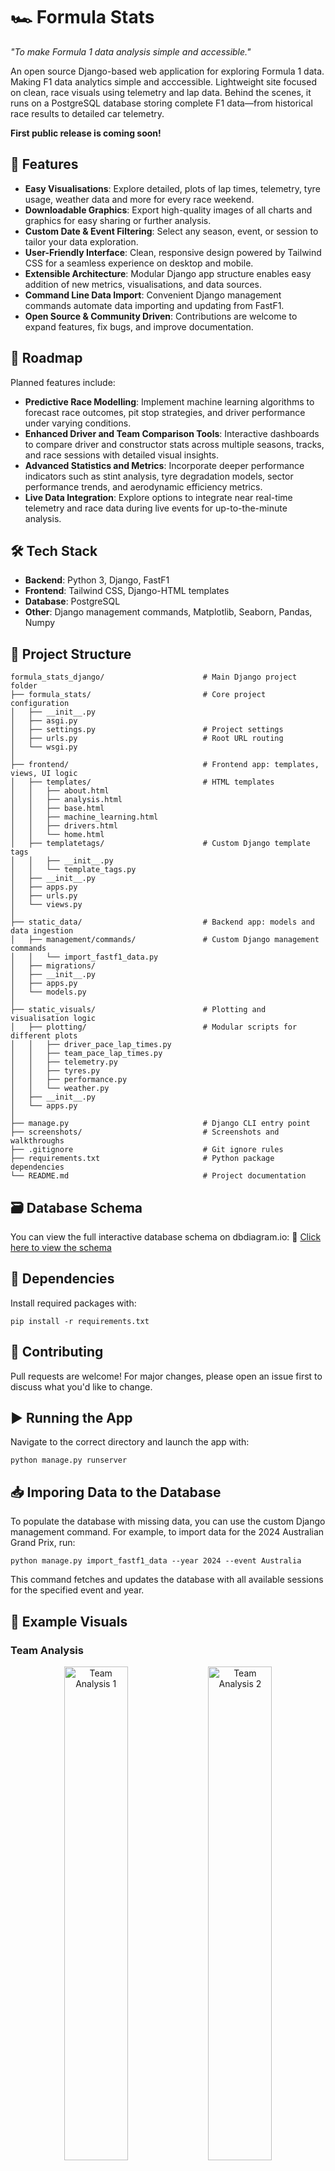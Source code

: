 # 🏎️ Formula Stats

_"To make Formula 1 data analysis simple and accessible."_

An open source Django-based web application for exploring Formula 1 data. Making F1 data analytics simple and acccessible. Lightweight site focused on clean, race visuals using telemetry and lap data. Behind the scenes, it runs on a PostgreSQL database storing complete F1 data—from historical race results to detailed car telemetry.

**First public release is coming soon!**

## 🚀 Features

- **Easy Visualisations**: Explore detailed, plots of lap times, telemetry, tyre usage, weather data and more for every race weekend.
- **Downloadable Graphics**: Export high-quality images of all charts and graphics for easy sharing or further analysis.
- **Custom Date & Event Filtering**: Select any season, event, or session to tailor your data exploration.
- **User-Friendly Interface**: Clean, responsive design powered by Tailwind CSS for a seamless experience on desktop and mobile.
- **Extensible Architecture**: Modular Django app structure enables easy addition of new metrics, visualisations, and data sources.
- **Command Line Data Import**: Convenient Django management commands automate data importing and updating from FastF1.
- **Open Source & Community Driven**: Contributions are welcome to expand features, fix bugs, and improve documentation.

## 🔮 Roadmap
Planned features include:
- **Predictive Race Modelling**: Implement machine learning algorithms to forecast race outcomes, pit stop strategies, and driver performance under varying conditions.
- **Enhanced Driver and Team Comparison Tools**: Interactive dashboards to compare driver and constructor stats across multiple seasons, tracks, and race sessions with detailed visual insights.
- **Advanced Statistics and Metrics**: Incorporate deeper performance indicators such as stint analysis, tyre degradation models, sector performance trends, and aerodynamic efficiency metrics.
- **Live Data Integration**: Explore options to integrate near real-time telemetry and race data during live events for up-to-the-minute analysis.

## 🛠 Tech Stack

- **Backend**: Python 3, Django, FastF1
- **Frontend**: Tailwind CSS, Django-HTML templates
- **Database**: PostgreSQL
- **Other**: Django management commands, Matplotlib, Seaborn, Pandas, Numpy

## 🧱 Project Structure

```
formula_stats_django/                      # Main Django project folder
├── formula_stats/                         # Core project configuration
│   ├── __init__.py
│   ├── asgi.py
│   ├── settings.py                        # Project settings
│   ├── urls.py                            # Root URL routing
│   └── wsgi.py
│
├── frontend/                              # Frontend app: templates, views, UI logic
│   ├── templates/                         # HTML templates
│   │   ├── about.html
│   │   ├── analysis.html
│   │   ├── base.html
│   │   ├── machine_learning.html
│   │   ├── drivers.html
│   │   └── home.html
│   ├── templatetags/                      # Custom Django template tags
│   │   ├── __init__.py
│   │   └── template_tags.py
│   ├── __init__.py
│   ├── apps.py
│   ├── urls.py
│   └── views.py
│
├── static_data/                           # Backend app: models and data ingestion
│   ├── management/commands/               # Custom Django management commands
│   │   └── import_fastf1_data.py
│   ├── migrations/
│   ├── __init__.py
│   ├── apps.py
│   └── models.py
│
├── static_visuals/                        # Plotting and visualisation logic
│   ├── plotting/                          # Modular scripts for different plots
│   │   ├── driver_pace_lap_times.py
│   │   ├── team_pace_lap_times.py
│   │   ├── telemetry.py
│   │   ├── tyres.py
│   │   ├── performance.py
│   │   └── weather.py
│   ├── __init__.py
│   └── apps.py
│
├── manage.py                              # Django CLI entry point
├── screenshots/                           # Screenshots and walkthroughs
├── .gitignore                             # Git ignore rules
├── requirements.txt                       # Python package dependencies
└── README.md                              # Project documentation                                 
```

## 🗃️ Database Schema
You can view the full interactive database schema on dbdiagram.io: 🔗 [Click here to view the schema](https://dbdiagram.io/d/Formula-Stats-DB-67f1919a4f7afba1847a317f)

## 🧰 Dependencies
Install required packages with:
```
pip install -r requirements.txt
```

## 🤝 Contributing
Pull requests are welcome! For major changes, please open an issue first to discuss what you'd like to change.

## ▶️ Running the App
Navigate to the correct directory and launch the app with:
```
python manage.py runserver
```

## 📥 Imporing Data to the Database
To populate the database with missing data, you can use the custom Django management command. For example, to import data for the 2024 Australian Grand Prix, run:
```
python manage.py import_fastf1_data --year 2024 --event Australia
```
This command fetches and updates the database with all available sessions for the specified event and year.

## 📸 Example Visuals
### Team Analysis
<p align="center">
  <img src="screenshots/team_lap_times_distribution_2025_chinese_grand_prix_race.png" alt="Team Analysis 1" width="45%" />
  <img src="screenshots/team_avg_pace_comparison_2025_chinese_grand_prix_race.png" alt="Team Analysis 2" width="45%" />
</p>

### Driver Analysis
![Driver Analysis](screenshots/driver_lap_time_distribution_2025_chinese_grand_prix_race.png)

### Tyre Analysis
![Tyre Analysis](screenshots/track_tyre_evolution_2025_chinese_grand_prix_race.png)

### Weather Analysis
![Weather Analysis](screenshots/weather_data_2025_chinese_grand_prix_race.png)

### 🎥 Walkthrough
![App Walkthrough](screenshots/demo_walkthrough.gif)

## ✍🏻 Acknowledgements ##
This project uses data provided by the FastF1 library, created and maintained by Theo Ehrlich. Huge thanks to the FastF1 community for making detailed F1 data accessible for analysis and visualisation.

## 👨🏻‍💻 Author
Bartosz Tylczynski – UoL Computer Science student, Formula 1 strategy & data enthusiast.

## 📄 License
MIT License – feel free to use, adapt, and expand this project. Credit required.

## ‼️ Disclaimer
Formula Stats is a work-in-progress, independent platform, created for educational purposes and is not affiliated with, endorsed by,
or in any way officially connected to Formula 1, F1, the FIA (Fédération Internationale de l'Automobile), or any other Formula 1-related entities.
All trademarks, logos, team names, driver names are the property of their respective owners.
Formula Stats provides data and analysis based on publicly available information and does not represent any official Formula 1 organisation.
